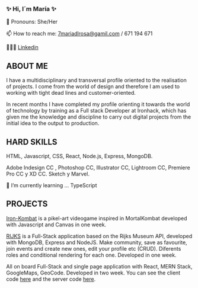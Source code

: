 ### ✨ Hi, I´m María ✨
 💖 Pronouns: She/Her

 📫 How to reach me: 7mariadlrosa@gamil.com / 671 194 671
 
 👩🏼‍💻 [Linkedin](https://www.linkedin.com/in/mar%C3%ADa-fern%C3%A1ndez-de-la-rosa-0383a3121/?locale=en_US)


## ABOUT ME

I have a multidisciplinary and transversal profile oriented to the realisation of projects. I come from the world of design and therefore I am used to working with tight dead lines and customer-oriented.

In recent months I have completed my profile orienting it towards the world of technology by training as a Full stack Developer at Ironhack, which has given me the knowledge and discipline to carry out digital projects from the initial idea to the output to production.

## HARD SKILLS

HTML, Javascript, CSS, React, Node.js, Express, MongoDB. 

Adobe Indesign CC , Photoshop CC, Illustrator CC, Lightroom CC, Premiere Pro CC y XD CC. Sketch y Marvel. 

 🌱 I’m currently learning ... TypeScript

## PROJECTS

 [Iron-Kombat](https://github.com/7mariadlrosa/IRON-KOMBAT-BIEN) is a pikel-art videogame inspired in MortalKombat developed with Javascript and Canvas in one week.

[RIJKS](https://github.com/7mariadlrosa/RIJKS-v.2/tree/main/RIJKS-v.2) is a Full-Stack application based on the Rijks Museum API, developed with MongoDB, Express and NodeJS. Make community, save as favourite, join events and create new ones, edit your profile etc (CRUD). Diferents roles and conditional rendering for each one. Developed in one week.

All on board Full-Stack and single page application with React, MERN Stack, GoogleMaps, GeoCode. Developed in two week. You can see the client code [here](https://github.com/7mariadlrosa/All-on-Board-client) and the server code [here](https://github.com/7mariadlrosa/All-on-Board-server).
